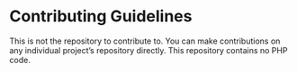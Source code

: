 # Contributing Guidelines

This is not the repository to contribute to. You can make contributions on any individual project’s repository directly. This repository contains no PHP code.
